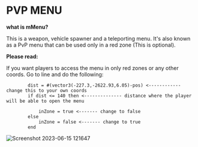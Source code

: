 # PVP MENU

**what is mMenu?**

This is a weapon, vehicle spawner and a teleporting menu. It's also known as a PvP menu that can be used only in a red zone (This is optional). 



**Please read:**

If you want players to access the menu in only red zones or any other coords. Go to line and do the following:

```
        dist = #(vector3(-227.3,-2622.93,6.05)-pos) <------------ change this to your own coords
        if dist <= 140 then <-------------- distance where the player will be able to open the menu

            inZone = true <------- change to false
        else
            inZone = false <------- change to true
        end

```

![Screenshot 2023-06-15 121647](https://github.com/WOLFALEN/WS-PVP-MENU/assets/123537406/a332ff19-81cb-4ef3-a31c-61619a0114a6)

